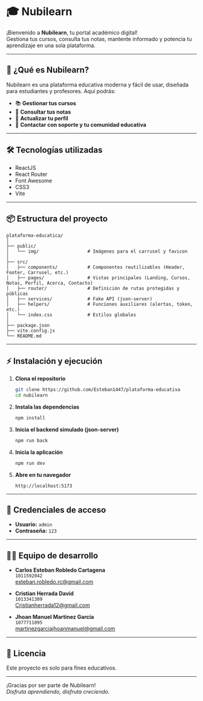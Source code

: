 # 🎓 Nubilearn

¡Bienvenido a **Nubilearn**, tu portal académico digital!  
Gestiona tus cursos, consulta tus notas, mantente informado y potencia tu aprendizaje en una sola plataforma.

---

## 🚀 ¿Qué es Nubilearn?

Nubilearn es una plataforma educativa moderna y fácil de usar, diseñada para estudiantes y profesores. Aquí podrás:

- 📚 **Gestionar tus cursos**  
- 📝 **Consultar tus notas**  
- 👤 **Actualizar tu perfil**  
- 💬 **Contactar con soporte y tu comunidad educativa**

---

## 🛠️ Tecnologías utilizadas

- ReactJS
- React Router
- Font Awesome
- CSS3
- Vite

---

## 📦 Estructura del proyecto

```
plataforma-educatica/
│
├── public/
│   └── img/                  # Imágenes para el carrusel y favicon
│
├── src/
│   ├── components/           # Componentes reutilizables (Header, Footer, Carrusel, etc.)
│   ├── pages/                # Vistas principales (Landing, Cursos, Notas, Perfil, Acerca, Contacto)
│   ├── router/               # Definición de rutas protegidas y públicas
│   ├── services/             # Fake API (json-server)
│   ├── helpers/              # Funciones auxiliares (alertas, token, etc.)
│   └── index.css             # Estilos globales
│
├── package.json
├── vite.config.js
└── README.md
```

---

## ⚡ Instalación y ejecución

1. **Clona el repositorio**
   ```bash
   git clone https://github.com/Esteban1447/plataforma-educativa
   cd nubilearn
   ```

2. **Instala las dependencias**
   ```bash
   npm install
   ```

3. **Inicia el backend simulado (json-server)**
   ```bash
   npm run back
   ```

4. **Inicia la aplicación**
   ```bash
   npm run dev
   ```

5. **Abre en tu navegador**
   ```
   http://localhost:5173
   ```

---

## 🔑 Credenciales de acceso

- **Usuario:** `admin`
- **Contraseña:** `123`

---

## 🧑‍💻 Equipo de desarrollo

- **Carlos Esteban Robledo Cartagena**  
  `1011592042`  
  [esteban.robledo.rc@gmail.com](mailto:esteban.robledo.rc@gmail.com)

- **Cristian Herrada David**  
  `1013341309`  
  [Cristianherrada12@gmail.com](mailto:Cristianherrada12@gmail.com)

- **Jhoan Manuel Martinez Garcia**  
  `1077711095`  
  [martinezgarciajhoanmanuel@gmail.com](mailto:martinezgarciajhoanmanuel@gmail.com)

---


## 📄 Licencia

Este proyecto es solo para fines educativos.

---

¡Gracias por ser parte de Nubilearn!  
_Disfruta aprendiendo, disfruta creciendo._
